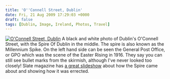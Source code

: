 ```yaml
---
title: 'O''Connell Street, Dublin'
date: Fri, 21 Aug 2009 17:29:03 +0000
draft: false
tags: [Dublin, Image, Ireland, Photos, Travel]
---
```


[![O'Connell Street, Dublin](http://gerard.interwebworld.co.uk/files/2009/08/oconnell-street-dublin.jpg)](http://gerard.interwebworld.co.uk/files/2009/08/oconnell-street-dublin.jpg) A black and white photo of Dublin's O'Connell Street, with the Spire Of Dublin in the middle. The spire is also known as the Millennium Spike. On the left hand side can be seen the General Post Office, or GPO which was the scene of the Easter Rising in 1916. They say you can still see bullet marks from the skirmish, although I've never looked too closely! Slate magazine has [a great slideshow](http://www.slate.com/id/2173568/) about how the Spire came about and showing how it was errected.